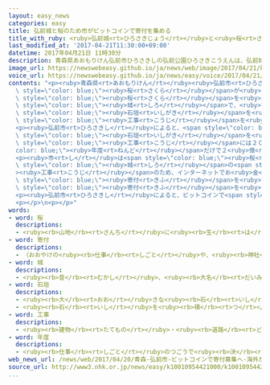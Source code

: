 ```yaml
---
layout: easy_news
categories: easy
title: 弘前城と桜のため市がビットコインで寄付を集める
title_with_ruby: <ruby>弘前城<rt>ひろさきじょう</rt></ruby>と<ruby>桜<rt>さくら</rt></ruby>のため<ruby>市<rt>し</rt></ruby>がビットコインで<ruby>寄付<rt>きふ</rt></ruby>を<ruby>集<rt>あつ</rt></ruby>める
last_modified_at: '2017-04-21T11:30:00+09:00'
datetime: 2017年04月21日 11時30分
description: 青森県あおもりけん弘前市ひろさきしの弘前公園ひろさきこうえんは、弘前城ひろさきじょうの周まわりにある公園こうえんで、２６００本ぽんぐらいある桜さくらが有名ゆうめいです。
image_url: https://newswebeasy.github.io/ja/news/web/image/2017/04/21/k10010954421000.jpg
voice_url: https://newswebeasy.github.io/ja/news/easy/voice/2017/04/21/k10010954421000.mp3
contents: "<p><ruby>青森県<rt>あおもりけん</rt></ruby><ruby>弘前市<rt>ひろさきし</rt></ruby>の<ruby>弘前公園<rt>ひろさきこうえん</rt></ruby>は、<ruby>弘前城<rt>ひろさきじょう</rt></ruby>の<ruby>周<rt>まわ</rt></ruby>りにある<ruby>公園<rt>こうえん</rt></ruby>で、２６００<ruby>本<rt>ぽん</rt></ruby>ぐらいある<span\
  \ style=\"color: blue;\"><ruby>桜<rt>さくら</rt></ruby></span>が<ruby>有名<rt>ゆうめい</rt></ruby>です。<ruby>外国<rt>がいこく</rt></ruby>からも<ruby>大勢<rt>おおぜい</rt></ruby>の<ruby>人<rt>ひと</rt></ruby>が<span\
  \ style=\"color: blue;\"><ruby>桜<rt>さくら</rt></ruby></span>を<ruby>見<rt>み</rt></ruby>に<ruby>来<rt>き</rt></ruby>ます。<ruby>弘前城<rt>ひろさきじょう</rt></ruby>は４００<ruby>年<rt>ねん</rt></ruby><ruby>以上<rt>いじょう</rt></ruby>の<ruby>歴史<rt>れきし</rt></ruby>がある<span\
  \ style=\"color: blue;\"><ruby>城<rt>しろ</rt></ruby></span>で、<ruby>古<rt>ふる</rt></ruby>くなった<span\
  \ style=\"color: blue;\"><ruby>石垣<rt>いしがき</rt></ruby></span>を<ruby>直<rt>なお</rt></ruby>す<ruby>大<rt>おお</rt></ruby>きな<span\
  \ style=\"color: blue;\"><ruby>工事<rt>こうじ</rt></ruby></span>を<ruby>今<rt>いま</rt></ruby>しています。</p>\n\
  <p><ruby>弘前市<rt>ひろさきし</rt></ruby>によると、<span style=\"color: blue;\"><ruby>桜<rt>さくら</rt></ruby></span>の<ruby>世話<rt>せわ</rt></ruby>に<ruby>毎年<rt>まいとし</rt></ruby>たくさんのお<ruby>金<rt>かね</rt></ruby>がかかっています。<span\
  \ style=\"color: blue;\"><ruby>石垣<rt>いしがき</rt></ruby></span>を<ruby>直<rt>なお</rt></ruby>す<span\
  \ style=\"color: blue;\"><ruby>工事<rt>こうじ</rt></ruby></span>には２０１７<span style=\"\
  color: blue;\"><ruby>年度<rt>ねんど</rt></ruby></span>だけで２<ruby>億<rt>おく</rt></ruby><ruby>円<rt>えん</rt></ruby>かかります。</p>\n\
  <p><ruby>市<rt>し</rt></ruby>は<span style=\"color: blue;\"><ruby>桜<rt>さくら</rt></ruby></span>の<ruby>世話<rt>せわ</rt></ruby>や<span\
  \ style=\"color: blue;\"><ruby>城<rt>しろ</rt></ruby></span>の<span style=\"color: blue;\"\
  ><ruby>工事<rt>こうじ</rt></ruby></span>のため、インターネットでお<ruby>金<rt>かね</rt></ruby>のように<ruby>使<rt>つか</rt></ruby>うことができる「ビットコイン」で<span\
  \ style=\"color: blue;\"><ruby>寄付<rt>きふ</rt></ruby></span>を<ruby>集<rt>あつ</rt></ruby>めることにしました。ビットコインは<ruby>外国<rt>がいこく</rt></ruby>でお<ruby>金<rt>かね</rt></ruby>の<ruby>代<rt>か</rt></ruby>わりに<ruby>使<rt>つか</rt></ruby>っている<ruby>人<rt>ひと</rt></ruby>が<ruby>多<rt>おお</rt></ruby>くて、お<ruby>金<rt>かね</rt></ruby>より<ruby>安<rt>やす</rt></ruby>く<ruby>外国<rt>がいこく</rt></ruby>から<ruby>送<rt>おく</rt></ruby>ることもできます。このため、<ruby>市<rt>し</rt></ruby>は<ruby>日本<rt>にっぽん</rt></ruby>だけではなくて<ruby>外国<rt>がいこく</rt></ruby>からも<span\
  \ style=\"color: blue;\"><ruby>寄付<rt>きふ</rt></ruby></span>を<ruby>集<rt>あつ</rt></ruby>めたいと<ruby>考<rt>かんが</rt></ruby>えています。</p>\n\
  <p><ruby>弘前市<rt>ひろさきし</rt></ruby>によると、ビットコインで<span style=\"color: blue;\"><ruby>寄付<rt>きふ</rt></ruby></span>を<ruby>集<rt>あつ</rt></ruby>める<ruby>市<rt>し</rt></ruby>や<ruby>町<rt>まち</rt></ruby>は<ruby>日本<rt>にっぽん</rt></ruby>では<ruby>初<rt>はじ</rt></ruby>めてです。</p>\n\
  <p></p>\n<p></p>"
words:
- word: 桜
  descriptions:
  - <ruby><rb>山地</rb><rt>さんち</rt></ruby>に<ruby><rb>生</rb><rt>は</rt></ruby>え、<ruby><rb>公園</rb><rt>こうえん</rt></ruby>や<ruby><rb>庭</rb><rt>にわ</rt></ruby>にも<ruby><rb>植</rb><rt>う</rt></ruby>える<ruby><rb>木</rb><rt>き</rt></ruby>。ソメイヨシノ・シダレザクラ・ヤマザクラなど<ruby><rb>種類</rb><rt>しゅるい</rt></ruby>が<ruby><rb>多</rb><rt>おお</rt></ruby>い。<ruby><rb>春</rb><rt>はる</rt></ruby>、うすもも<ruby><rb>色</rb><rt>いろ</rt></ruby>の<ruby><rb>美</rb><rt>うつく</rt></ruby>しい<ruby><rb>花</rb><rt>はな</rt></ruby>が<ruby><rb>咲</rb><rt>さ</rt></ruby>く。<ruby><rb>日本</rb><rt>にっぽん</rt></ruby>の「<ruby><rb>国花</rb><rt>こっか</rt></ruby>」とされる。
- word: 寄付
  descriptions:
  - （おおやけの<ruby><rb>仕事</rb><rt>しごと</rt></ruby>や、<ruby><rb>神社</rb><rt>じんじゃ</rt></ruby>・<ruby><rb>寺</rb><rt>てら</rt></ruby>・<ruby><rb>団体</rb><rt>だんたい</rt></ruby>などの<ruby><rb>仕事</rb><rt>しごと</rt></ruby>を<ruby><rb>助</rb><rt>たす</rt></ruby>けるために）お<ruby><rb>金</rb><rt>かね</rt></ruby>や<ruby><rb>品物</rb><rt>しなもの</rt></ruby>を<ruby><rb>出</rb><rt>だ</rt></ruby>すこと。
- word: 城
  descriptions:
  - <ruby><rb>昔</rb><rt>むかし</rt></ruby>、<ruby><rb>大名</rb><rt>だいみょう</rt></ruby>などが、<ruby><rb>敵</rb><rt>てき</rt></ruby>を<ruby><rb>防</rb><rt>ふせ</rt></ruby>ぐために<ruby><rb>造</rb><rt>つく</rt></ruby>った<ruby><rb>大</rb><rt>おお</rt></ruby>がかりな<ruby><rb>建物</rb><rt>たてもの</rt></ruby>。
- word: 石垣
  descriptions:
  - <ruby><rb>大</rb><rt>おお</rt></ruby>きな<ruby><rb>石</rb><rt>いし</rt></ruby>を<ruby><rb>積</rb><rt>つ</rt></ruby>み<ruby><rb>重</rb><rt>かさ</rt></ruby>ねてかべのようにしたもの。
  - <ruby><rb>石</rb><rt>いし</rt></ruby>を<ruby><rb>積</rb><rt>つ</rt></ruby>んで<ruby><rb>作</rb><rt>つく</rt></ruby>ったへい。
- word: 工事
  descriptions:
  - <ruby><rb>建物</rb><rt>たてもの</rt></ruby>・<ruby><rb>道路</rb><rt>どうろ</rt></ruby>・<ruby><rb>橋</rb><rt>はし</rt></ruby>などを<ruby><rb>造</rb><rt>つく</rt></ruby>ったり、<ruby><rb>直</rb><rt>なお</rt></ruby>したりすること。また、その<ruby><rb>仕事</rb><rt>しごと</rt></ruby>。
- word: 年度
  descriptions:
  - <ruby><rb>仕事</rb><rt>しごと</rt></ruby>のつごうで<ruby><rb>決</rb><rt>き</rt></ruby>めた<ruby><rb>一年</rb><rt>いちねん</rt></ruby>の<ruby><rb>期間</rb><rt>きかん</rt></ruby>。ふつう<ruby><rb>四月</rb><rt>しがつ</rt></ruby><ruby><rb>一日</rb><rt>ついたち</rt></ruby>に<ruby><rb>始</rb><rt>はじ</rt></ruby>まり、<ruby><rb>翌年</rb><rt>よくねん</rt></ruby>の<ruby><rb>三月三十一日</rb><rt>さんがつさんじゅういちにち</rt></ruby>に<ruby><rb>終</rb><rt>お</rt></ruby>わる。
web_news_url: /news/web/2017/04/20/青森-弘前市-ビットコインで寄付募集へ-海外からも/
source_url: http://www3.nhk.or.jp/news/easy/k10010954421000/k10010954421000.html
...
```

